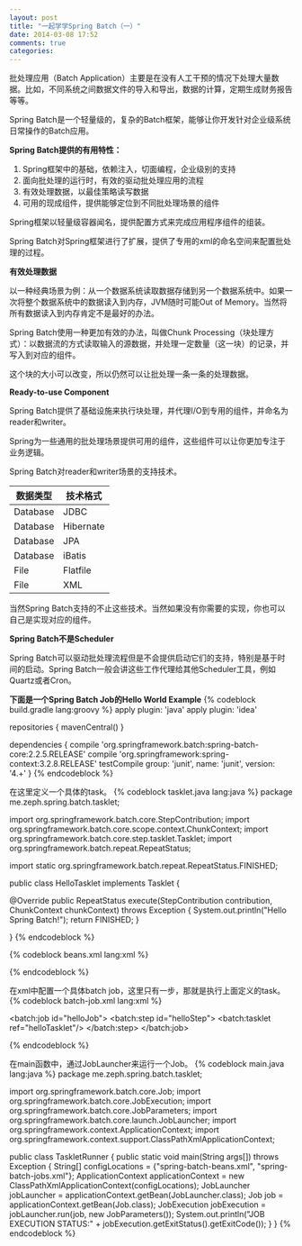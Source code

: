 ```yaml
---
layout: post
title: "一起学学Spring Batch（一）"
date: 2014-03-08 17:52
comments: true
categories: 
---
```


批处理应用（Batch Application）主要是在没有人工干预的情况下处理大量数据。比如，不同系统之间数据文件的导入和导出，数据的计算，定期生成财务报告等等。

Spring Batch是一个轻量级的，复杂的Batch框架，能够让你开发针对企业级系统日常操作的Batch应用。

**Spring Batch提供的有用特性：**

1.	Spring框架中的基础，依赖注入，切面编程，企业级别的支持
2.	面向批处理的运行时，有效的驱动批处理应用的流程
3.	有效处理数据，以最佳策略读写数据
4.	可用的现成组件，提供能够定位到不同批处理场景的组件

Spring框架以轻量级容器闻名，提供配置方式来完成应用程序组件的组装。

Spring Batch对Spring框架进行了扩展，提供了专用的xml的命名空间来配置批处理的过程。 

**有效处理数据**

以一种经典场景为例：从一个数据系统读取数据存储到另一个数据系统中。如果一次将整个数据系统中的数据读入到内存，JVM随时可能Out of Memory。当然将所有数据读入到内存肯定不是最好的办法。

Spring Batch使用一种更加有效的办法，叫做Chunk Processing（块处理方式）：以数据流的方式读取输入的源数据，并处理一定数量（这一块）的记录，并写入到对应的组件。

这个块的大小可以改变，所以仍然可以让批处理一条一条的处理数据。

**Ready-to-use Component**

Spring Batch提供了基础设施来执行块处理，并代理I/O到专用的组件，并命名为reader和writer。

Spring为一些通用的批处理场景提供可用的组件，这些组件可以让你更加专注于业务逻辑。

Spring Batch对reader和writer场景的支持技术。

数据类型	 | 技术格式
-------  | ------------- 
Database | JDBC
Database | Hibernate
Database | JPA
Database | iBatis
File | Flatfile
File | XML

当然Spring Batch支持的不止这些技术。当然如果没有你需要的实现，你也可以自己是实现对应的组件。

**Spring Batch不是Scheduler**

Spring Batch可以驱动批处理流程但是不会提供启动它们的支持，特别是基于时间的启动。Spring Batch一般会讲这些工作代理给其他Scheduler工具，例如Quartz或者Cron。

**下面是一个Spring Batch Job的Hello World Example**
{% codeblock build.gradle lang:groovy %}
apply plugin: 'java'
apply plugin: 'idea'

repositories {
 mavenCentral()
}

dependencies {
 compile 'org.springframework.batch:spring-batch-core:2.2.5.RELEASE'
 compile 'org.springframework:spring-context:3.2.8.RELEASE'
 testCompile group: 'junit', name: 'junit', version: '4.+'
}
{% endcodeblock %}

在这里定义一个具体的task。
{% codeblock tasklet.java lang:java %}
package me.zeph.spring.batch.tasklet;

import org.springframework.batch.core.StepContribution;
import org.springframework.batch.core.scope.context.ChunkContext;
import org.springframework.batch.core.step.tasklet.Tasklet;
import org.springframework.batch.repeat.RepeatStatus;

import static org.springframework.batch.repeat.RepeatStatus.FINISHED;

public class HelloTasklet implements Tasklet {

   @Override
	public RepeatStatus execute(StepContribution contribution, ChunkContext chunkContext) throws Exception {
		System.out.println("Hello Spring Batch!");
		return FINISHED;
	}

}
{% endcodeblock %}

{% codeblock beans.xml lang:xml %}
<beans xmlns="http://www.springframework.org/schema/beans"
       xmlns:xsi="http://www.w3.org/2001/XMLSchema-instance"
       xmlns:batch="http://www.springframework.org/schema/batch"
       xsi:schemaLocation="
           http://www.springframework.org/schema/beans
           http://www.springframework.org/schema/beans/spring-beans-3.2.xsd
           http://www.springframework.org/schema/batch
           http://www.springframework.org/schema/batch/spring-batch-2.2.xsd">

   <bean id="transactionManager" class="org.springframework.batch.support.transaction.ResourcelessTransactionManager"/>

   <bean id="jobRepository" class="org.springframework.batch.core.repository.support.MapJobRepositoryFactoryBean">
        <property name="transactionManager" ref="transactionManager"/>
   </bean>

   <bean id="jobLauncher" class="org.springframework.batch.core.launch.support.SimpleJobLauncher">
        <property name="jobRepository" ref="jobRepository"/>
   </bean>   
</beans>
{% endcodeblock %}

在xml中配置一个具体batch job，这里只有一步，那就是执行上面定义的task。
{% codeblock batch-job.xml lang:xml %}
<beans xmlns="http://www.springframework.org/schema/beans"
       xmlns:xsi="http://www.w3.org/2001/XMLSchema-instance"
       xmlns:batch="http://www.springframework.org/schema/batch"
       xsi:schemaLocation="
           http://www.springframework.org/schema/beans
           http://www.springframework.org/schema/beans/spring-beans-3.2.xsd
           http://www.springframework.org/schema/batch
           http://www.springframework.org/schema/batch/spring-batch-2.2.xsd">

   <import resource="spring-batch-beans.xml"/>

   <bean id="helloTasklet" class="me.zeph.spring.batch.tasklet.HelloTasklet"/>

   <batch:job id="helloJob">
        <batch:step id="helloStep">
            <batch:tasklet ref="helloTasklet"/>
        </batch:step>
   </batch:job>

</beans>
{% endcodeblock %}

在main函数中，通过JobLauncher来运行一个Job。
{% codeblock main.java lang:java %}
package me.zeph.spring.batch.tasklet;

import org.springframework.batch.core.Job;
import org.springframework.batch.core.JobExecution;
import org.springframework.batch.core.JobParameters;
import org.springframework.batch.core.launch.JobLauncher;
import org.springframework.context.ApplicationContext;
import org.springframework.context.support.ClassPathXmlApplicationContext;

public class TaskletRunner {
	public static void main(String args[]) throws Exception {
		String[] configLocations = {"spring-batch-beans.xml", "spring-batch-jobs.xml"};
		ApplicationContext applicationContext = new ClassPathXmlApplicationContext(configLocations);
		JobLauncher jobLauncher = applicationContext.getBean(JobLauncher.class);
		Job job = applicationContext.getBean(Job.class);
		JobExecution jobExecution = jobLauncher.run(job, new JobParameters());
		System.out.println("JOB EXECUTION STATUS:" + jobExecution.getExitStatus().getExitCode());
	}
}
{% endcodeblock %}



